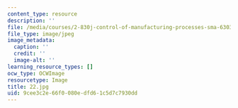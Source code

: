```yaml
---
content_type: resource
description: ''
file: /media/courses/2-830j-control-of-manufacturing-processes-sma-6303-spring-2008/9cee3c2e66f0080edfd61c5d7c7930dd_22.jpg
file_type: image/jpeg
image_metadata:
  caption: ''
  credit: ''
  image-alt: ''
learning_resource_types: []
ocw_type: OCWImage
resourcetype: Image
title: 22.jpg
uid: 9cee3c2e-66f0-080e-dfd6-1c5d7c7930dd
---
```

